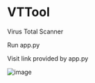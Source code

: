 # VTTool
Virus Total Scanner

Run app.py

Visit link provided by app.py

![image](https://github.com/user-attachments/assets/a5e3fb7f-0be4-4870-83ac-25271c3c1a34)
